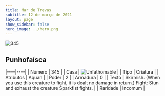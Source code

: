 ```yaml
---
title: Mar de Trevas
subtitle: 12 de março de 2021
layout: page
show_sidebar: false
hero_image: ../hero.png
---
```


![345](https://cdn.keyforgegame.com/media/card_front/pt/496_345_CJ54GCXJGX4F_pt.png)

## Punhofaísca

|----|----|
| Número | 345 |
| Casa | ![Unfathomable](https://archonarcana.com/images/thumb/1/10/Unfathomable.png/22px-Unfathomable.png "Abissais") |
| Tipo | Criatura |
| Atributos | Aquan |
| Poder | 2 |
| Armadura | 0 |
| Texto | Skirmish. (When you use this creature to fight, it is dealt no damage in return.)  Fight: Stun and exhaust the creature Sparkfist fights. |
| Raridade | Incomum |
